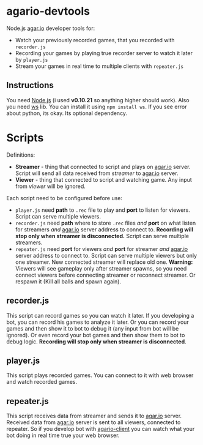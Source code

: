 # agario-devtools
Node.js [agar.io](http://agar.io) developer tools for:

- Watch your previously recorded games, that you recorded with `recorder.js`
- Recording your games by playing true recorder server to watch it later by `player.js`
- Stream your games in real time to multiple clients with `repeater.js`

## Instructions ##
You need [Node.js](https://nodejs.org/) (i used **v0.10.21** so anything higher should work). Also you need [ws](https://www.npmjs.com/package/ws "ws") lib. You can install it using `npm install ws`. If you see error about python, its okay. Its optional dependency.

# Scripts #
Definitions:

- **Streamer** - thing that connected to script and plays on [agar.io](http://agar.io) server. Script will send all data received from *streamer* to [agar.io](http://agar.io) server.
- **Viewer** - thing that connected to script and watching game. Any input from *viewer* will be ignored.

Each script need to be configured before use:

- `player.js` need **path** to `.rec` file to play and **port** to listen for viewers. Script can serve multiple viewers.
- `recorder.js` need **path** where to store `.rec` files *and* **port** on what listen for streamers *and* [agar.io](http://agar.io) server address to connect to. **Recording will stop only when streamer is disconnected.** Script can serve multiple streamers.
- `repeater.js` need **port** for viewers *and* **port** for streamer *and* [agar.io](http://agar.io) server address to connect to. Script can serve multiple viewers but only one streamer. New connected streamer will replace old one. **Warning:** Viewers will see gameplay only after streamer spawns, so you need connect viewers before connecting streamer or reconnect streamer. Or respawn it (Kill all balls and spawn again).

## recorder.js ##
This script can record games so you can watch it later. If you developing a bot, you can record his games to analyze it later. Or you can record your games and then show it to bot to debug it (any input from bot will be ignored). Or even record your bot games and then show them to bot to debug logic. **Recording will stop only when streamer is disconnected**.
 
## player.js ##
This script plays recorded games. You can connect to it with web browser and watch recorded games.

## repeater.js ##
This script receives data from streamer and sends it to [agar.io](http://agar.io) server. Received data from [agar.io](http://agar.io) server is sent to all viewers, connected to repeater. So if you develop bot with [agario-client](https://github.com/pulviscriptor/agario-client) you can watch what your bot doing in real time true your web browser.
